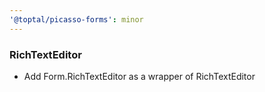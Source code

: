 ```yaml
---
'@toptal/picasso-forms': minor
---
```


### RichTextEditor

- Add Form.RichTextEditor as a wrapper of RichTextEditor
